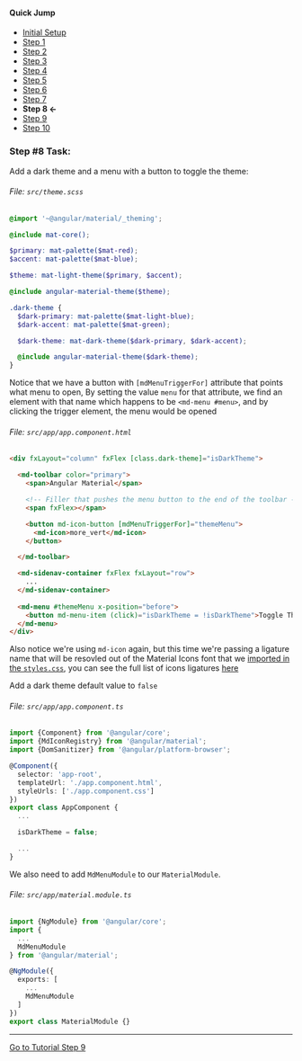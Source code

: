#### Quick Jump ####
* [Initial Setup](./INITIAL_SETUP.md)
* [Step 1](./STEP_1.md)
* [Step 2](./STEP_2.md)
* [Step 3](./STEP_3.md)
* [Step 4](./STEP_4.md)
* [Step 5](./STEP_5.md)
* [Step 6](./STEP_6.md)
* [Step 7](./STEP_7.md)
* **Step 8 <-**
* [Step 9](./STEP_9.md)
* [Step 10](./STEP_10.md)

### Step #8 Task:

Add a dark theme and a menu with a button to toggle the theme: 

###### File: `src/theme.scss`

```scss
@import '~@angular/material/_theming';

@include mat-core();

$primary: mat-palette($mat-red);
$accent: mat-palette($mat-blue);

$theme: mat-light-theme($primary, $accent);

@include angular-material-theme($theme);

.dark-theme {
  $dark-primary: mat-palette($mat-light-blue);
  $dark-accent: mat-palette($mat-green);

  $dark-theme: mat-dark-theme($dark-primary, $dark-accent);

  @include angular-material-theme($dark-theme);
}

```

Notice that we have a button with `[mdMenuTriggerFor]` attribute that points what menu to open,
By setting the value `menu` for that attribute, we find an element with that name
which happens to be `<md-menu #menu>`, and by clicking the trigger element, the menu would be opened

###### File: `src/app/app.component.html`

```html
<div fxLayout="column" fxFlex [class.dark-theme]="isDarkTheme">

  <md-toolbar color="primary">
    <span>Angular Material</span>

    <!-- Filler that pushes the menu button to the end of the toolbar -->
    <span fxFlex></span>

    <button md-icon-button [mdMenuTriggerFor]="themeMenu">
      <md-icon>more_vert</md-icon>
    </button>

  </md-toolbar>

  <md-sidenav-container fxFlex fxLayout="row">
    ...
  </md-sidenav-container>
  
  <md-menu #themeMenu x-position="before">
    <button md-menu-item (click)="isDarkTheme = !isDarkTheme">Toggle Theme</button>
  </md-menu>
</div>
```

Also notice we're using `md-icon` again, but this time we're passing a ligature name that will be resovled out of the Material Icons font that we [imported in the `styles.css`](https://github.com/EladBezalel/material2-start/blob/workshop/src/styles.css#L1), you can see the full list of icons ligatures [here](https://material.io/icons/)

Add a dark theme default value to  `false`

###### File: `src/app/app.component.ts`

```ts
import {Component} from '@angular/core';
import {MdIconRegistry} from '@angular/material';
import {DomSanitizer} from '@angular/platform-browser';

@Component({
  selector: 'app-root',
  templateUrl: './app.component.html',
  styleUrls: ['./app.component.css']
})
export class AppComponent {
  ...

  isDarkTheme = false;

  ...
}
```
We also need to add `MdMenuModule` to our `MaterialModule`.
###### File: `src/app/material.module.ts`
```ts
import {NgModule} from '@angular/core';
import {
  ...
  MdMenuModule
} from '@angular/material';

@NgModule({
  exports: [
    ...
    MdMenuModule
  ]
})
export class MaterialModule {}

```

---

[Go to Tutorial Step 9](./STEP_9.md)
